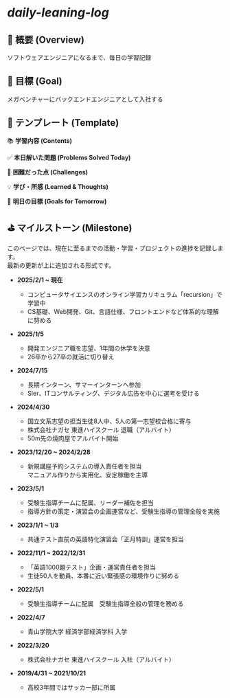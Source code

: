 # ***daily-leaning-log***

## 📕 概要 (Overview)

ソフトウェアエンジニアになるまで、毎日の学習記録

## 🚀 目標 (Goal)

メガベンチャーにバックエンドエンジニアとして入社する

## 📝 テンプレート (Template)

📚 **学習内容 (Contents)**

✅ **本日解いた問題 (Problems Solved Today)**

🤔 **困難だった点 (Challenges)**

💡 **学び・所感 (Learned & Thoughts)**

🎯 **明日の目標 (Goals for Tomorrow)**

## ⛳️ マイルストーン (Milestone)
このページでは、現在に至るまでの活動・学習・プロジェクトの進捗を記録します。</br>
最新の更新が上に追加される形式です。

- **2025/2/1 ~ 現在**
  - コンピュータサイエンスのオンライン学習カリキュラム「recursion」で学習中
  - CS基礎、Web開発、Git、言語仕様、フロントエンドなど体系的な理解に努める

- **2025/1/5**
  - 開発エンジニア職を志望、1年間の休学を決意
  - 26卒から27卒の就活に切り替え

- **2024/7/15**
  - 長期インターン、サマーインターンへ参加
  - Sler、ITコンサルティング、デジタル広告を中心に選考を受ける

- **2024/4/30**
  - 国立文系志望の担当生徒8人中、5人の第一志望校合格に寄与
  - 株式会社ナガセ 東進ハイスクール 退職（アルバイト）
  - 50m先の焼肉屋でアルバイト開始

- **2023/12/20 ~ 2024/2/28**
  - 新規講座予約システムの導入責任者を担当</br>
  マニュアル作りから実用化、安定稼働を主導

- **2023/5/1**
  - 受験生指導チームに配属、リーダー補佐を担当
  - 指導方針の策定・演習会の企画運営など、受験生指導の管理全般を実施

- **2023/1/1 ~ 1/3**
  - 共通テスト直前の英語特化演習会「正月特訓」運営を担当

- **2022/11/1 ~ 2022/12/31**
  - 「英語1000題テスト」企画・運営責任者を担当
  - 生徒50人を動員、本番に近い緊張感の環境作りに努める

- **2022/5/1**
  - 受験生指導チームに配属　受験生指導全般の管理を務める

- **2022/4/7**
  - 青山学院大学 経済学部経済学科 入学

- **2022/3/20**
  - 株式会社ナガセ 東進ハイスクール 入社（アルバイト）
  
- **2019/4/31 ~ 2021/10/21**
  - 高校3年間ではサッカー部に所属


